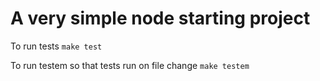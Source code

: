 # A very simple node starting project

To run tests `make test`

To run testem so that tests run on file change `make testem`
